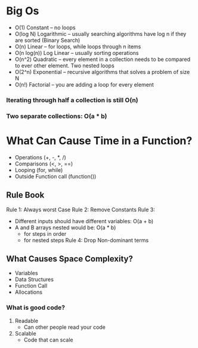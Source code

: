 # Big Os
-   O(1) Constant – no loops
-   O(log N) Logarithmic – usually searching algorithms have log n if they are sorted (Binary Search)
-   O(n) Linear – for loops, while loops through n items
-   O(n log(n)) Log Linear – usually sorting operations
-   O(n^2) Quadratic – every element in a collection needs to be compared to ever other element. Two nested loops
-   O(2^n) Exponential – recursive algorithms that solves a problem of size N
-   O(n!) Factorial – you are adding a loop for every element
### Iterating through half a collection is still O(n)
### Two separate collections: O(a * b)

# What Can Cause Time in a Function?
-   Operations (+, -, *, /)
-   Comparisons (<, >, ==)
-   Looping (for, while)
-   Outside Function call (function())

## Rule Book
 Rule 1: Always worst Case 
 Rule 2: Remove Constants
 Rule 3:
- Different inputs should have different variables: O(a + b)
- A and B arrays nested would be: O(a * b)
    + for steps in order
    * for nested steps
 Rule 4: Drop Non-dominant terms

## What Causes Space Complexity?
-   Variables
-   Data Structures
-   Function Call
-   Allocations

### What is good code?
1. Readable
    - Can other people read your code
2. Scalable
    - Code that can scale

